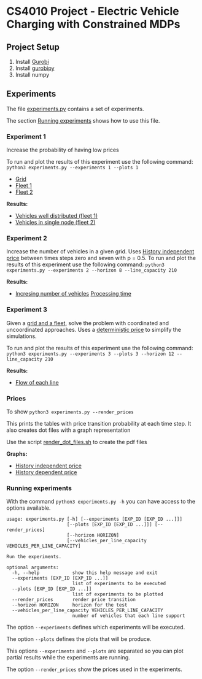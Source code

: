 # CS4010 Project - Electric Vehicle Charging with Constrained MDPs

## Project Setup

1. Install [Gurobi](http://www.gurobi.com/downloads/gurobi-optimizer)
2. Install [gurobipy](http://www.gurobi.com/documentation/6.5/quickstart_mac/the_gurobi_python_interfac.html)
3. Install numpy



## Experiments
The file [experiments.py](./experiments.py) contains a set of experiments.

The section [Running experiments](#running-experiments) shows how to use this file.

### Experiment 1
Increase the probability of having low prices

To run and plot the results of this experiment use the following command: 
`python3 experiments.py --experiments 1 --plots 1`


- [Grid](grids/grid_1.dot.pdf)
- [Fleet 1](grids/grid_experiment1_fleet1.dot.pdf)
- [Fleet 2](grids/grid_experiment1_fleet2.dot.pdf)


**Results:**
- [Vehicles well distributed (fleet 1)](out/experiment1_fleet1.pdf)
- [Vehicles in single node (fleet 2)](out/experiment1_fleet2.pdf)

### Experiment 2
Increase the number of vehicles in a given grid.
Uses [History independent price](out/price_transition_probability_func.dot.pdf) between times steps zero and seven with p = 0.5.
To run and plot the results of this experiment use the following command: 
`python3 experiments.py --experiments 2 --horizon 8 --line_capacity 210`


**Results:**
- [Incresing number of vehicles](out/experiment2.pdf) [Processing time](out/experiment2processing_time.pdf)

### Experiment 3
Given a [grid and a fleet](grids/grid_experiment3_fleet.dot.pdf), solve the problem with coordinated and uncoordinated approaches. Uses a [deterministic price](out/prices_deterministic.dot.pdf) to simplify the simulations.

To run and plot the results of this experiment use the following command: 
`python3 experiments.py --experiments 3 --plots 3 --horizon 12 --line_capacity 210`


**Results:**
- [Flow of each line](out/experiment3.pdf)

### Prices
To show `python3 experiments.py --render_prices`

This prints the tables with price transition probability at each time step. 
It also creates dot files with a graph representation 

Use the script [render_dot_files.sh](./render_dot_files.sh) to create the pdf files


**Graphs:**
- [History independent price](out/price_transition_probability_func.dot.pdf)
- [History dependent price](out/history_dependent_price_transition_probability_func.dot.pdf)

### Running experiments
With the command `python3 experiments.py -h` you can have access to the options available.
```
usage: experiments.py [-h] [--experiments [EXP_ID [EXP_ID ...]]]
                      [--plots [EXP_ID [EXP_ID ...]]] [--render_prices]
                      [--horizon HORIZON]
                      [--vehicles_per_line_capacity VEHICLES_PER_LINE_CAPACITY]

Run the experiments.

optional arguments:
  -h, --help            show this help message and exit
  --experiments [EXP_ID [EXP_ID ...]]
                        list of experiments to be executed
  --plots [EXP_ID [EXP_ID ...]]
                        list of experiments to be plotted
  --render_prices       render price transition
  --horizon HORIZON     horizon for the test
  --vehicles_per_line_capacity VEHICLES_PER_LINE_CAPACITY
                        number of vehicles that each line support
```


The option `--experiments`  defines which experiments will be executed.

The option `--plots` defines the plots that will be produce.

This options `--experiments` and `--plots` are separated so you can plot partial results while the experiments are running.

The option `--render_prices` show the prices used in the experiments.
